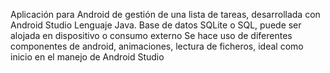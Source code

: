 Aplicación para Android de gestión de una lista de tareas, desarrollada con Android Studio
Lenguaje Java.
Base de datos SQLite o SQL, puede ser alojada en dispositivo o consumo externo
Se hace uso de diferentes componentes de android, animaciones, lectura de ficheros, ideal como inicio en el manejo de Android Studio

